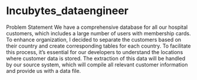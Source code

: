 # Incubytes_dataengineer

Problem Statement
We have a comprehensive database for all our hospital customers, which includes a large number of users with membership cards. To enhance organization, I decided to separate the customers based on their country and create corresponding tables for each country. To facilitate this process, it’s essential for our developers to understand the locations where customer data is stored. The extraction of this data will be handled by our source system, which will compile all relevant customer information and provide us with a data file.
